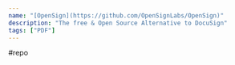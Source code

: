 ```yaml
---
name: "[OpenSign](https://github.com/OpenSignLabs/OpenSign)"
description: "The free & Open Source Alternative to DocuSign"
tags: ["PDF"]
---
```

#repo